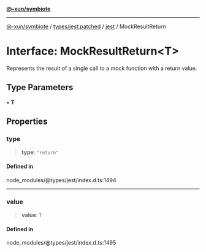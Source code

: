 [**@-xun/symbiote**](../../../../../README.md)

***

[@-xun/symbiote](../../../../../README.md) / [types/jest.patched](../../../README.md) / [jest](../README.md) / MockResultReturn

# Interface: MockResultReturn\<T\>

Represents the result of a single call to a mock function with a return value.

## Type Parameters

• **T**

## Properties

### type

> **type**: `"return"`

#### Defined in

node\_modules/@types/jest/index.d.ts:1494

***

### value

> **value**: `T`

#### Defined in

node\_modules/@types/jest/index.d.ts:1495
